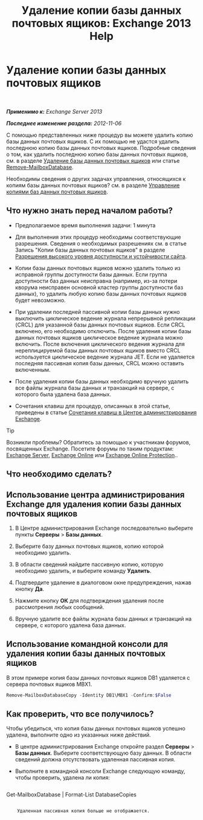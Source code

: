 ﻿---
title: 'Удаление копии базы данных почтовых ящиков: Exchange 2013 Help'
TOCTitle: Удаление копии базы данных почтовых ящиков
ms:assetid: 99fecdde-b158-4dfc-9ca7-ff7c0ada7819
ms:mtpsurl: https://technet.microsoft.com/ru-ru/library/Dd298164(v=EXCHG.150)
ms:contentKeyID: 50488697
ms.date: 05/22/2018
mtps_version: v=EXCHG.150
ms.translationtype: MT
---

# Удаление копии базы данных почтовых ящиков

 

_**Применимо к:** Exchange Server 2013_

_**Последнее изменение раздела:** 2012-11-06_

С помощью представленных ниже процедур вы можете удалить копию базы данных почтовых ящиков. С их помощью не удастся удалить последнюю копию базы данных почтовых ящиков. Подробные сведения о том, как удалить последнюю копию базы данных почтовых ящиков, см. в разделе [Удаление базы данных почтовых ящиков](manage-mailbox-databases-in-exchange-2013-exchange-2013-help.md) или статье [Remove-MailboxDatabase](https://technet.microsoft.com/ru-ru/library/aa997931\(v=exchg.150\)).

Необходимы сведения о других задачах управления, относящихся к копиям базы данных почтовых ящиков? см. в разделе [Управление копиями баз данных почтовых ящиков](managing-mailbox-database-copies-exchange-2013-help.md).

## Что нужно знать перед началом работы?

  - Предполагаемое время выполнения задачи: 1 минута

  - Для выполнения этих процедур необходимы соответствующие разрешения. Сведения о необходимых разрешениях см. в статье Запись "Копии базы данных почтовых ящиков" в разделе [Разрешения высокого уровня доступности и устойчивости сайта](high-availability-and-site-resilience-permissions-exchange-2013-help.md).

  - Копии базы данных почтовых ящиков можно удалить только из исправной группы доступности базы данных. Если группа доступности баз данных неисправна (например, из-за потери кворума неисправен основной кластер группы доступности баз данных), то удалить любую копию базы данных почтовых ящиков будет невозможно.

  - При удалении последней пассивной копии базы данных нужно выключить циклическое ведение журнала непрерывной репликации (CRCL) для указанной базы данных почтовых ящиков. Если CRCL включено, его необходимо отключить. После удаления копии базы данных почтовых ящиков циклическое ведение журнала можно включить. После включения циклического ведения журнала для нереплицируемой базы данных почтовых ящиков вместо CRCL используется циклическое ведение журнала JET. Если не удаляется последняя пассивная копия базы данных, CRCL можно оставить включенным.

  - После удаления копии базы данных необходимо вручную удалить все файлы журнала базы данных и транзакций на сервере, с которого была удалена база данных.

  - Сочетания клавиш для процедур, описанных в этой статье, приведены в статье [Сочетания клавиш в Центре администрирования Exchange](keyboard-shortcuts-in-the-exchange-admin-center-exchange-online-protection-help.md).

> [!TIP]  
> Возникли проблемы? Обратитесь за помощью к участникам форумов, посвященных Exchange. Посетите форумы по таким продуктам: <a href="https://go.microsoft.com/fwlink/p/?linkid=60612">Exchange Server</a>, <a href="https://go.microsoft.com/fwlink/p/?linkid=267542">Exchange Online</a> или <a href="https://go.microsoft.com/fwlink/p/?linkid=285351">Exchange Online Protection</a>..


## Что необходимо сделать?

## Использование центра администрирования Exchange для удаления копии базы данных почтовых ящиков

1.  В Центре администрирования Exchange последовательно выберите пункты **Серверы** \> **Базы данных**.

2.  Выберите базу данных почтовых ящиков, копию которой необходимо удалить.

3.  В области сведений найдите пассивную копию, которую необходимо удалить, и выберите команду **Удалить**.

4.  Подтвердите удаление в диалоговом окне предупреждения, нажав кнопку **Да**.

5.  Нажмите кнопку **ОК** для подтверждения удаления после рассмотрения любых сообщений.

6.  Вручную удалите все файлы журнала базы данных и транзакций на сервере, с которого удалена база данных.

## Использование командной консоли для удаления копии базы данных почтовых ящиков

В этом примере копия базы данных почтовых ящиков DB1 удаляется с сервера почтовых ящиков MBX1.

```powershell
Remove-MailboxDatabaseCopy -Identity DB1\MBX1 -Confirm:$False
```

## Как проверить, что все получилось?

Чтобы убедиться, что копия базы данных почтовых ящиков успешно удалена, выполните одно из указанных ниже действий.

  - В центре администрирования Exchange откройте раздел **Серверы** \> **Базы данных**. Выберите соответствующую базу данных. В области сведений должна отсутствовать удаленная пассивная копия.

  - Выполните в командной консоли Exchange следующую команду, чтобы проверить, удалена ли копия:
    
    ```powershell
Get-MailboxDatabase <DatabaseName> | Format-List DatabaseCopies
```
    
    Удаленная пассивная копия больше не отображается.

